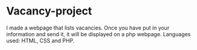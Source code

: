 # Vacancy-project
I made a webpage that lists vacancies. Once you have put in your information and send it, it will be displayed on a php webpage. Languages used: HTML, CSS and PHP.
